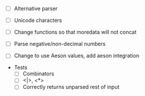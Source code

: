 - [ ] Alternative parser

- [ ] Unicode characters
- [ ] Change functions so that moredata will not concat
- [ ] Parse negative/non-decimal numbers

- [ ] Change to use Aeson values, add aeson integration

- Tests
  - [ ] Combinators
  - [ ] <|>, <*>
  - [ ] Correctly returns unparsed rest of input
